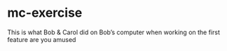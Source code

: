 # mc-exercise
This is what Bob & Carol did on Bob’s computer when working on the first feature
are you amused